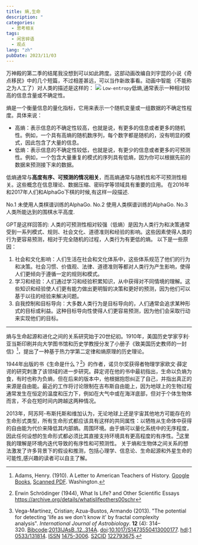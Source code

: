 ```yaml
---
title: 熵,生命
description: "                                                                                                                                     "
categories:
  - 思考相关
tags:
  - 闲言碎语
  - 观点
lang: "zh"
pubDate: 2023/11/03
---
```

万神殿的第二季的结尾我没想到可以如此跨度。这部动画改编自刘宇昆的小说《奇点移民》中的几个短篇，不过相差甚远，可以当作新故事看。动画中智能（不能称之为人工了）对人类的描述是这样的：
![](https://r2.asyncx.top/images/202311031314446.png)
`Low-entropy`低熵,通常表示一种相对较高的信息含量或不确定性。

熵是一个衡量信息的量化指标，它用来表示一个随机变量或一组数据的不确定性程度。具体来说：

* 高熵：表示信息的不确定性较高，也就是说，有更多的信息或者更多的随机性。例如，一个具有高熵的随机数序列，每个数字都是随机的，没有明显的模式，因此包含了大量的信息。
* 低熵：表示信息的不确定性较低，也就是说，有更少的信息或者更多的可预测性。例如，一个包含大量重复的模式的序列具有低熵，因为你可以根据先前的数据来预测接下来的数据。

低熵通常与**高度有序、可预测的情况相关**，而高熵通常与随机性和不可预测性相关。这些概念在信息理论、数据压缩、密码学等领域具有重要的应用。
在2016年和2017年人们和AlphaGo下棋的时候,有这样一段描述.

No.1 未使用人类棋谱训练的AlphaGo.
No.2 使用人类棋谱训练的AlphaGo.
No.3 人类所能达到的围棋水平高度.

GPT是这样回答的:
人类的可预测性相对较强（低熵）是因为人类行为和决策通常受到一系列模式、规则、社会文化、道德准则和经验的影响。这些因素使得人类的行为更容易预测，相对于完全随机的过程，人类行为有更低的熵。
以下是一些原因：
1. 社会和文化影响：人们生活在社会和文化体系中，这些体系规范了他们的行为和决策。社会习惯、价值观、法律、道德准则等都对人类行为产生影响，使得人们更倾向于遵循一定的规则和模式。
2. 学习和经验：人们通过学习和经验积累知识，从中获得对不同情境的理解。这些知识和经验使人们更有能力做出更明智的决策和更好的预测，因为他们可以基于以往的经验来解决问题。
3. 自我控制和目标导向：大多数人类行为是目标导向的，人们通常会追求某种形式的目标或利益。这种目标导向性使得人们更容易预测，因为他们会采取行动来实现他们的目标。

---
熵与生命起源和进化之间的关系研究始于20世纪初。1910年，美国历史学家亨利·亚当斯印刷并向大学图书馆和历史学教授分发了小册子《致美国历史教师的一封信》[^1]，提出了一种基于热力学第二定律和熵原理的历史理论。

1944年出版的书《生命是什么？[^2]》的作者，诺贝尔奖获得者物理学家欧文·薛定谔的研究刺激了该领域的进一步研究。薛定谔在他的书中最初指出，生命以负熵为食，有时也称为负熵，但在后来的版本中，他根据抱怨纠正了自己，并指出真正的来源是自由能。最近的工作将讨论限制在吉布斯自由能上，因为地球上的生物过程通常发生在恒定的温度和压力下，例如在大气中或在海洋底部，但对于个体生物体而言，不会在短时间内跨越这两种情况。

2013年，阿苏阿-布斯托斯和维加认为，无论地球上还是宇宙其他地方可能存在的生命形式类型，所有生命形式都应该具有这样的共同属性：以牺牲从生命体中获得的自由能为代价来降低其内部熵。周围环境。由于熵可以量化系统中的无序程度，因此任何设想的生命形式都必须比其直接支持环境具有更高程度的有序性。[^3]这里我的理解是环境内迭代导致的有序性和可预测性。
关于熵和生物体之间关系的想法激发了许多背景下的假设和推测，包括心理学、信息论、生命起源和外星生命的可能性,感兴趣的读者可以自主了解。

[^1]: Adams, Henry. (1910). A Letter to American Teachers of History. [Google Books](https://books.google.com/books?id=gaLdOOzuiKAC&pg=PA1&dq=A+Letter+to+American+Teachers+of+History#PPA10,M1), [Scanned PDF](https://archive.org/details/alettertoamerica00adamuoft). Washington.
[^2]: Erwin Schrödinger (1944), What Is Life? and Other Scientific Essays https://archive.org/details/whatislifeothers00schr
[^3]: Vega-Martínez, Cristian; Azua-Bustos, Armando (2013). "The potential for detecting 'life as we don't know it' by fractal complexity analysis". _International Journal of Astrobiology_. **12** (4): 314–320. [Bibcode](https://en.wikipedia.org/wiki/Bibcode_(identifier) "Bibcode (identifier)"):[2013IJAsB..12..314A](https://ui.adsabs.harvard.edu/abs/2013IJAsB..12..314A). [doi](https://en.wikipedia.org/wiki/Doi_(identifier) "Doi (identifier)"):[10.1017/S1473550413000177](https://doi.org/10.1017%2FS1473550413000177). [hdl](https://en.wikipedia.org/wiki/Hdl_(identifier) "Hdl (identifier)"):[10533/131814](https://hdl.handle.net/10533%2F131814). [ISSN](https://en.wikipedia.org/wiki/ISSN_(identifier) "ISSN (identifier)") [1475-3006](https://www.worldcat.org/issn/1475-3006). [S2CID](https://en.wikipedia.org/wiki/S2CID_(identifier) "S2CID (identifier)") [122793675](https://api.semanticscholar.org/CorpusID:122793675).